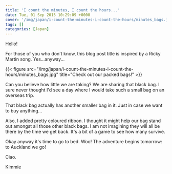 ```yaml
---
title: 'I count the minutes, I count the hours...'
date: Tue, 01 Sep 2015 10:29:09 +0000
cover: '/img/japan/i-count-the-minutes-i-count-the-hours/minutes_bags.jpg'
tags: []
categories: [Japan]
---
```


Hello!

For those of you who don't know, this blog post title is inspired by a Ricky Martin song. Yes...anyway...

{{< figure src="/img/japan/i-count-the-minutes-i-count-the-hours/minutes_bags.jpg" title="Check out our packed bags!" >}}

Can you believe how little we are taking? We are sharing that black bag. I sure never thought I'd see a day where I would take such a small bag on an overseas trip.

That black bag actually has another smaller bag in it. Just in case we want to buy anything...

Also, I added pretty coloured ribbon. I thought it might help our bag stand out amongst all those other black bags. I am not imagining they will all be there by the time we get back. It's a bit of a game to see how many survive.

Okay anyway it's time to go to bed. Woo! The adventure begins tomorrow: to Auckland we go!

Ciao.

Kimmie